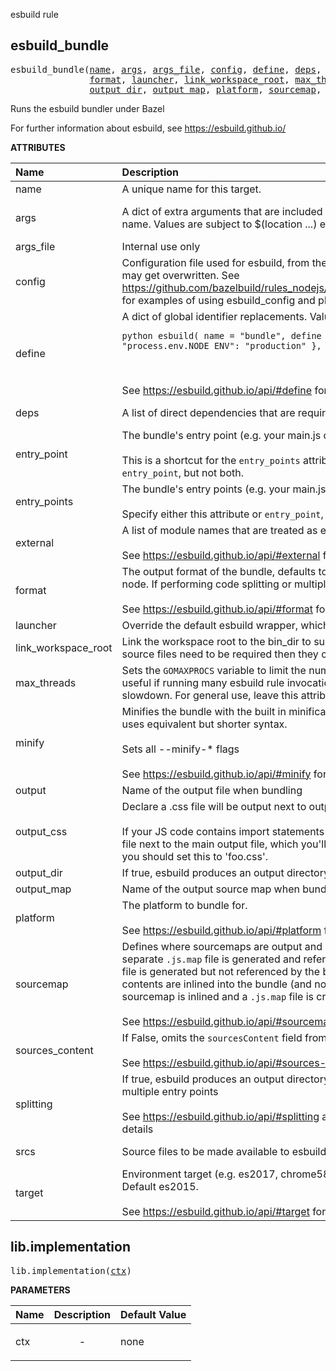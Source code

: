 <!-- Generated with Stardoc: http://skydoc.bazel.build -->

esbuild rule

<a id="#esbuild_bundle"></a>

## esbuild_bundle

<pre>
esbuild_bundle(<a href="#esbuild_bundle-name">name</a>, <a href="#esbuild_bundle-args">args</a>, <a href="#esbuild_bundle-args_file">args_file</a>, <a href="#esbuild_bundle-config">config</a>, <a href="#esbuild_bundle-define">define</a>, <a href="#esbuild_bundle-deps">deps</a>, <a href="#esbuild_bundle-entry_point">entry_point</a>, <a href="#esbuild_bundle-entry_points">entry_points</a>, <a href="#esbuild_bundle-external">external</a>,
               <a href="#esbuild_bundle-format">format</a>, <a href="#esbuild_bundle-launcher">launcher</a>, <a href="#esbuild_bundle-link_workspace_root">link_workspace_root</a>, <a href="#esbuild_bundle-max_threads">max_threads</a>, <a href="#esbuild_bundle-minify">minify</a>, <a href="#esbuild_bundle-output">output</a>, <a href="#esbuild_bundle-output_css">output_css</a>,
               <a href="#esbuild_bundle-output_dir">output_dir</a>, <a href="#esbuild_bundle-output_map">output_map</a>, <a href="#esbuild_bundle-platform">platform</a>, <a href="#esbuild_bundle-sourcemap">sourcemap</a>, <a href="#esbuild_bundle-sources_content">sources_content</a>, <a href="#esbuild_bundle-splitting">splitting</a>, <a href="#esbuild_bundle-srcs">srcs</a>, <a href="#esbuild_bundle-target">target</a>)
</pre>

Runs the esbuild bundler under Bazel

For further information about esbuild, see https://esbuild.github.io/


**ATTRIBUTES**


| Name  | Description | Type | Mandatory | Default |
| :------------- | :------------- | :------------- | :------------- | :------------- |
| <a id="esbuild_bundle-name"></a>name |  A unique name for this target.   | <a href="https://bazel.build/docs/build-ref.html#name">Name</a> | required |  |
| <a id="esbuild_bundle-args"></a>args |  A dict of extra arguments that are included in the call to esbuild, where the key is the argument name. Values are subject to $(location ...) expansion   | <a href="https://bazel.build/docs/skylark/lib/dict.html">Dictionary: String -> String</a> | optional | {} |
| <a id="esbuild_bundle-args_file"></a>args_file |  Internal use only   | <a href="https://bazel.build/docs/build-ref.html#labels">Label</a> | optional | None |
| <a id="esbuild_bundle-config"></a>config |  Configuration file used for esbuild, from the esbuild_config macro. Note that options set in this file may get overwritten. See https://github.com/bazelbuild/rules_nodejs/tree/stable/packages/esbuild/test/plugins/BUILD.bazel for examples of using esbuild_config and plugins.   | <a href="https://bazel.build/docs/build-ref.html#labels">Label</a> | optional | None |
| <a id="esbuild_bundle-define"></a>define |  A dict of global identifier replacements. Values are subject to $(location ...) expansion. Example: <pre><code>python esbuild( name = "bundle", define = { "process.env.NODE_ENV": "production" }, ) </code></pre><br><br>See https://esbuild.github.io/api/#define for more details   | <a href="https://bazel.build/docs/skylark/lib/dict.html">Dictionary: String -> String</a> | optional | {} |
| <a id="esbuild_bundle-deps"></a>deps |  A list of direct dependencies that are required to build the bundle   | <a href="https://bazel.build/docs/build-ref.html#labels">List of labels</a> | optional | [] |
| <a id="esbuild_bundle-entry_point"></a>entry_point |  The bundle's entry point (e.g. your main.js or app.js or index.js)<br><br>This is a shortcut for the <code>entry_points</code> attribute with a single entry. Specify either this attribute or <code>entry_point</code>, but not both.   | <a href="https://bazel.build/docs/build-ref.html#labels">Label</a> | optional | None |
| <a id="esbuild_bundle-entry_points"></a>entry_points |  The bundle's entry points (e.g. your main.js or app.js or index.js)<br><br>Specify either this attribute or <code>entry_point</code>, but not both.   | <a href="https://bazel.build/docs/build-ref.html#labels">List of labels</a> | optional | [] |
| <a id="esbuild_bundle-external"></a>external |  A list of module names that are treated as external and not included in the resulting bundle<br><br>See https://esbuild.github.io/api/#external for more details   | List of strings | optional | [] |
| <a id="esbuild_bundle-format"></a>format |  The output format of the bundle, defaults to iife when platform is browser and cjs when platform is node. If performing code splitting or multiple entry_points are specified, defaults to esm.<br><br>See https://esbuild.github.io/api/#format for more details   | String | optional | "" |
| <a id="esbuild_bundle-launcher"></a>launcher |  Override the default esbuild wrapper, which is supplied by the esbuild toolchain   | <a href="https://bazel.build/docs/build-ref.html#labels">Label</a> | optional | None |
| <a id="esbuild_bundle-link_workspace_root"></a>link_workspace_root |  Link the workspace root to the bin_dir to support absolute requires like 'my_wksp/path/to/file'. If source files need to be required then they can be copied to the bin_dir with copy_to_bin.   | Boolean | optional | False |
| <a id="esbuild_bundle-max_threads"></a>max_threads |  Sets the <code>GOMAXPROCS</code> variable to limit the number of threads that esbuild can run with. This can be useful if running many esbuild rule invocations in parallel, which has the potential to cause slowdown. For general use, leave this attribute unset.   | Integer | optional | 0 |
| <a id="esbuild_bundle-minify"></a>minify |  Minifies the bundle with the built in minification. Removes whitespace, shortens identifieres and uses equivalent but shorter syntax.<br><br>Sets all --minify-* flags<br><br>See https://esbuild.github.io/api/#minify for more details   | Boolean | optional | False |
| <a id="esbuild_bundle-output"></a>output |  Name of the output file when bundling   | <a href="https://bazel.build/docs/build-ref.html#labels">Label</a> | optional |  |
| <a id="esbuild_bundle-output_css"></a>output_css |  Declare a .css file will be output next to output bundle.<br><br>If your JS code contains import statements that import .css files, esbuild will place the content in a file next to the main output file, which you'll need to declare. If your output file is named 'foo.js', you should set this to 'foo.css'.   | <a href="https://bazel.build/docs/build-ref.html#labels">Label</a> | optional |  |
| <a id="esbuild_bundle-output_dir"></a>output_dir |  If true, esbuild produces an output directory containing all output files   | Boolean | optional | False |
| <a id="esbuild_bundle-output_map"></a>output_map |  Name of the output source map when bundling   | <a href="https://bazel.build/docs/build-ref.html#labels">Label</a> | optional |  |
| <a id="esbuild_bundle-platform"></a>platform |  The platform to bundle for.<br><br>See https://esbuild.github.io/api/#platform for more details   | String | optional | "browser" |
| <a id="esbuild_bundle-sourcemap"></a>sourcemap |  Defines where sourcemaps are output and how they are included in the bundle. By default, a separate <code>.js.map</code> file is generated and referenced by the bundle. If 'external', a separate <code>.js.map</code> file is generated but not referenced by the bundle. If 'inline', a sourcemap is generated and its contents are inlined into the bundle (and no external sourcemap file is created). If 'both', a sourcemap is inlined and a <code>.js.map</code> file is created.<br><br>See https://esbuild.github.io/api/#sourcemap for more details   | String | optional | "" |
| <a id="esbuild_bundle-sources_content"></a>sources_content |  If False, omits the <code>sourcesContent</code> field from generated source maps<br><br>See https://esbuild.github.io/api/#sources-content for more details   | Boolean | optional | False |
| <a id="esbuild_bundle-splitting"></a>splitting |  If true, esbuild produces an output directory containing all the output files from code splitting for multiple entry points<br><br>See https://esbuild.github.io/api/#splitting and https://esbuild.github.io/api/#entry-points for more details   | Boolean | optional | False |
| <a id="esbuild_bundle-srcs"></a>srcs |  Source files to be made available to esbuild   | <a href="https://bazel.build/docs/build-ref.html#labels">List of labels</a> | optional | [] |
| <a id="esbuild_bundle-target"></a>target |  Environment target (e.g. es2017, chrome58, firefox57, safari11,  edge16, node10, esnext). Default es2015.<br><br>See https://esbuild.github.io/api/#target for more details   | String | optional | "es2015" |


<a id="#lib.implementation"></a>

## lib.implementation

<pre>
lib.implementation(<a href="#lib.implementation-ctx">ctx</a>)
</pre>



**PARAMETERS**


| Name  | Description | Default Value |
| :------------- | :------------- | :------------- |
| <a id="lib.implementation-ctx"></a>ctx |  <p align="center"> - </p>   |  none |


